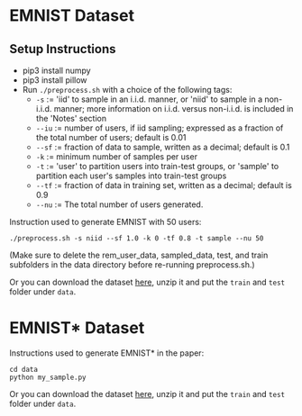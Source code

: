 # EMNIST Dataset

## Setup Instructions
- pip3 install numpy
- pip3 install pillow
- Run ```./preprocess.sh``` with a choice of the following tags:
    - ```-s``` := 'iid' to sample in an i.i.d. manner, or 'niid' to sample in a non-i.i.d. manner; more information on i.i.d. versus non-i.i.d. is included in the 'Notes' section
    - ```--iu``` := number of users, if iid sampling; expressed as a fraction of the total number of users; default is 0.01
    - ```--sf``` := fraction of data to sample, written as a decimal; default is 0.1
    - ```-k``` := minimum number of samples per user
    - ```-t``` := 'user' to partition users into train-test groups, or 'sample' to partition each user's samples into train-test groups
    - ```--tf``` := fraction of data in training set, written as a decimal; default is 0.9
    - ```--nu``` := The total number of users generated.

Instruction used to generate EMNIST with 50 users:

```
./preprocess.sh -s niid --sf 1.0 -k 0 -tf 0.8 -t sample --nu 50
```




(Make sure to delete the rem\_user\_data, sampled\_data, test, and train subfolders in the data directory before re-running preprocess.sh.)

Or you can download the dataset [here](https://drive.google.com/file/d/1QWSAN-L_llVrWZlTdj9bD6ohH3XHSTKJ/view?usp=sharing), unzip it and put the `train` and `test` folder under `data`.


# EMNIST* Dataset

Instructions used to generate EMNIST* in the paper:

```
cd data
python my_sample.py
```

Or you can download the dataset [here](https://drive.google.com/file/d/1hnwa6YuAJBd6HAh2vZnzAK_MaxID5WT5/view?usp=sharing), unzip it and put the `train` and `test` folder under `data`.

